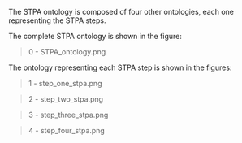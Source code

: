 The STPA ontology is composed of four other ontologies, each one representing the STPA steps.

The complete STPA ontology is shown in the figure:
> 0 - STPA_ontology.png

The ontology representing each STPA step is shown in the figures:
> 1 - step_one_stpa.png

> 2 - step_two_stpa.png

> 3 - step_three_stpa.png

> 4 - step_four_stpa.png